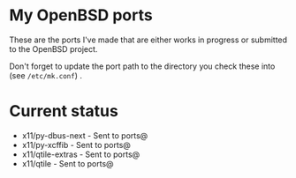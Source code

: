 # My OpenBSD ports

These are the ports I've made that are either works in progress or submitted to the OpenBSD project.

Don't forget to update the port path to the directory you check these into (see `/etc/mk.conf`) .

# Current status

- x11/py-dbus-next - Sent to ports@
- x11/py-xcffib - Sent to ports@
- x11/qtile-extras - Sent to ports@
- x11/qtile - Sent to ports@


